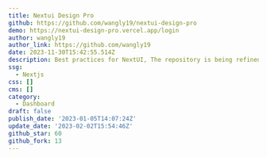 ```yaml
---
title: Nextui Design Pro
github: https://github.com/wangly19/nextui-design-pro
demo: https://nextui-design-pro.vercel.app/login
author: wangly19
author_link: https://github.com/wangly19
date: 2023-11-30T15:42:55.514Z
description: Best practices for NextUI, The repository is being refined
ssg:
  - Nextjs
css: []
cms: []
category:
  - Dashboard
draft: false
publish_date: '2023-01-05T14:07:24Z'
update_date: '2023-02-02T15:54:46Z'
github_star: 60
github_fork: 13
---
```

